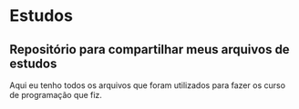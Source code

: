# Estudos
## Repositório para compartilhar meus arquivos de estudos
Aqui eu tenho todos os arquivos que foram utilizados para fazer os curso de programação que fiz.
